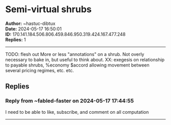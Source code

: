 # Semi-virtual shrubs

**Author:** ~hastuc-dibtux  
**Date:** 2024-05-17 16:50:01  
**ID:** 170.141.184.506.806.459.846.950.319.424.167.477.248  
**Replies:** 1  

---

TODO: flesh out
More or less "annotations" on a shrub. Not overly necessary to bake in, but useful to think about.
XX: exegesis on relationship to payable shrubs, %economy $accord allowing movement between several pricing regimes, etc. etc.



## Replies

### Reply from ~fabled-faster on 2024-05-17 17:44:55

I need to be able to like, subscribe, and comment on all computation


---

